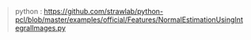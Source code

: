 
> python : https://github.com/strawlab/python-pcl/blob/master/examples/official/Features/NormalEstimationUsingIntegralImages.py